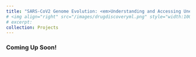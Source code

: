 ```yaml
---
title: "SARS-CoV2 Genome Evolution: <em>Understanding and Accessing Unexplored Regions of Sequence Space</em>"
# <img align="right" src="/images/drugdiscoveryml.png" style="width:100px;height:100px" />
# excerpt:
collection: Projects
---
```


### Coming Up Soon!
